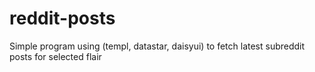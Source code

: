 # reddit-posts
Simple program using (templ, datastar, daisyui) to fetch latest subreddit posts for selected flair
